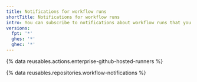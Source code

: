 ```yaml
---
title: Notifications for workflow runs
shortTitle: Notifications for workflow runs
intro: You can subscribe to notifications about workflow runs that you trigger.
versions:
  fpt: '*'
  ghes: '*'
  ghec: '*'
---
```

 
{% data reusables.actions.enterprise-github-hosted-runners %}

{% data reusables.repositories.workflow-notifications %}
